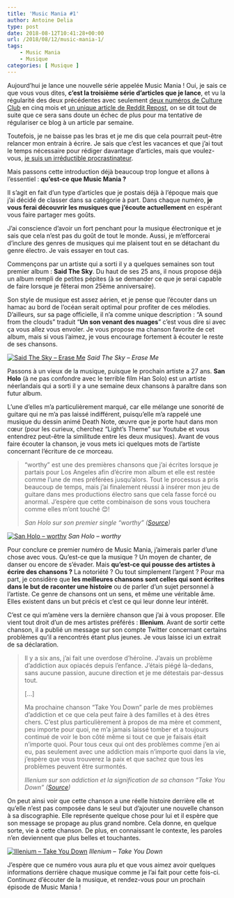 ```yaml
---
title: 'Music Mania #1'
author: Antoine Delia
type: post
date: 2018-08-12T10:41:28+00:00
url: /2018/08/12/music-mania-1/
tags:
    - Music Mania
    - Musique
categories: [ Musique ]
---
```

Aujourd&#8217;hui je lance une nouvelle série appelée Music Mania ! Oui, je sais ce que vous vous dites, **c&#8217;est la troisième série d&#8217;articles que je lance**, et vu la régularité des deux précédentes avec seulement [deux numéros de Culture Club][1] en cinq mois et [un unique article de Reddit Repost][2], on se dit tout de suite que ce sera sans doute un échec de plus pour ma tentative de régulariser ce blog à un article par semaine.

Toutefois, je ne baisse pas les bras et je me dis que cela pourrait peut-être relancer mon entrain à écrire. Je sais que c&#8217;est les vacances et que j&#8217;ai tout le temps nécessaire pour rédiger davantage d&#8217;articles, mais que voulez-vous, [je suis un irréductible procrastinateur][3].

Mais passons cette introduction déjà beaucoup trop longue et allons à l&#8217;essentiel : **qu&#8217;est-ce que Music Mania ?**

Il s&#8217;agit en fait d&#8217;un type d&#8217;articles que je postais déjà à l&#8217;époque mais que j&#8217;ai décidé de classer dans sa catégorie à part. Dans chaque numéro, **je vous ferai découvrir les musiques que j&#8217;écoute actuellement** en espérant vous faire partager mes goûts.

J&#8217;ai conscience d&#8217;avoir un fort penchant pour la musique électronique et je sais que cela n&#8217;est pas du goût de tout le monde. Aussi, je m&#8217;efforcerai d&#8217;inclure des genres de musiques qui me plaisent tout en se détachant du genre électro. Je vais essayer en tout cas.

Commençons par un artiste qui a sorti il y a quelques semaines son tout premier album : **Said The Sky**. Du haut de ses 25 ans, il nous propose déjà un album rempli de petites pépites (à se demander ce que je serai capable de faire lorsque je fêterai mon 25ème anniversaire).

Son style de musique est assez aérien, et je pense que l&#8217;écouter dans un hamac au bord de l&#8217;océan serait optimal pour profiter de ces mélodies. D&#8217;ailleurs, sur sa page officielle, il n&#8217;a comme unique description : &#8220;A sound from the clouds&#8221; traduit &#8220;**Un son venant des nuages**&#8221; c&#8217;est vous dire si avec ça vous allez vous envoler. Je vous propose ma chanson favorite de cet album, mais si vous l&#8217;aimez, je vous encourage fortement à écouter le reste de ses chansons.

[![Said The Sky &#8211; Erase Me](https://img.youtube.com/vi/wWFkdOGLyEc/0.jpg)](https://www.youtube.com/watch?v=wWFkdOGLyEc)
_Said The Sky &#8211; Erase Me_

Passons à un vieux de la musique, puisque le prochain artiste a 27 ans. **San Holo** (à ne pas confondre avec le terrible film Han Solo) est un artiste néerlandais qui a sorti il y a une semaine deux chansons à paraître dans son futur album.

L&#8217;une d&#8217;elles m&#8217;a particulièrement marqué, car elle mélange une sonorité de guitare qui ne m&#8217;a pas laissé indifférent, puisqu&#8217;elle m&#8217;a rappelé une musique du dessin animé Death Note, œuvre que je porte haut dans mon cœur (pour les curieux, cherchez &#8220;Light&#8217;s Theme&#8221; sur Youtube et vous entendrez peut-être la similitude entre les deux musiques). Avant de vous faire écouter la chanson, je vous mets ici quelques mots de l&#8217;artiste concernant l&#8217;écriture de ce morceau.

<blockquote class="wp-block-quote">
  <p>
    &#8220;worthy&#8221; est une des premières chansons que j&#8217;ai écrites lorsque je partais pour Los Angeles afin d&#8217;écrire mon album et elle est restée comme l&#8217;une de mes préférées jusqu&#8217;alors. Tout le processus a pris beaucoup de temps, mais j&#8217;ai finalement réussi à insérer mon jeu de guitare dans mes productions électro sans que cela fasse forcé ou anormal. J&#8217;espère que cette combinaison de sons vous touchera comme elles m&#8217;ont touché 😊!
  </p>
  
  <cite>San Holo sur son premier single &#8220;worthy&#8221; (<a href="https://soundcloud.com/sanholobeats/worthy">Source</a>)</cite>
</blockquote>

[![San Holo &#8211; worthy](https://img.youtube.com/vi/zmeYeAgXpqc/0.jpg)](https://www.youtube.com/watch?v=zmeYeAgXpqc)
_San Holo &#8211; worthy_

Pour conclure ce premier numéro de Music Mania, j&#8217;aimerais parler d&#8217;une chose avec vous. Qu&#8217;est-ce que la musique ? Un moyen de chanter, de danser ou encore de s&#8217;évader. Mais **qu&#8217;est-ce qui pousse des artistes à écrire des chansons ?** La notoriété ? Ou tout simplement l&#8217;argent ? Pour ma part, je considère que **les meilleures chansons sont celles qui sont écrites dans le but de raconter une histoire** ou de parler d&#8217;un sujet personnel à l&#8217;artiste. Ce genre de chansons ont un sens, et même une véritable âme. Elles existent dans un but précis et c&#8217;est ce qui leur donne leur intérêt.

C&#8217;est ce qui m&#8217;amène vers la dernière chanson que j&#8217;ai à vous proposer. Elle vient tout droit d&#8217;un de mes artistes préférés : **Illenium**. Avant de sortir cette chanson, il a publié un message sur son compte Twitter concernant certains problèmes qu&#8217;il a rencontrés étant plus jeunes. Je vous laisse ici un extrait de sa déclaration.

<blockquote class="wp-block-quote">
  <p>
    Il y a six ans, j&#8217;ai fait une overdose d&#8217;héroïne. J&#8217;avais un problème d&#8217;addiction aux opiacés depuis l&#8217;enfance. J&#8217;étais piégé là-dedans, sans aucune passion, aucune direction et je me détestais par-dessus tout.
  </p>[&#8230;]
  
  <p>
    Ma prochaine chanson &#8220;Take You Down&#8221; parle de mes problèmes d&#8217;addiction et ce que cela peut faire à des familles et à des êtres chers. C&#8217;est plus particulièrement à propos de ma mère et comment, peu importe pour quoi, ne m&#8217;a jamais laissé tomber et a toujours continué de voir le bon côté même si tout ce que je faisais était n&#8217;importe quoi. Pour tous ceux qui ont des problèmes comme j&#8217;en ai eu, pas seulement avec une addiction mais n&#8217;importe quoi dans la vie, j&#8217;espère que vous trouverez la paix et que sachez que tous les problèmes peuvent être surmontés.
  </p>
  
  <cite>Illenium sur son addiction et la signification de sa chanson &#8220;Take You Down&#8221; (<a href="https://twitter.com/ILLENIUMMUSIC/status/1024375729683804160">Source</a>)</cite>
</blockquote>

On peut ainsi voir que cette chanson a une réelle histoire derrière elle et qu&#8217;elle n&#8217;est pas composée dans le seul but d&#8217;ajouter une nouvelle chanson à sa discographie. Elle représente quelque chose pour lui et il espère que son message se propage au plus grand nombre. Cela donne, en quelque sorte, vie à cette chanson. De plus, en connaissant le contexte, les paroles n&#8217;en deviennent que plus belles et touchantes.

[![Illenium &#8211; Take You Down](https://img.youtube.com/vi/zmeYeAgXpqc/0.jpg)](https://www.youtube.com/watch?v=zmeYeAgXpqc)
_Illenium &#8211; Take You Down_

J&#8217;espère que ce numéro vous aura plu et que vous aimez avoir quelques informations derrière chaque musique comme je l&#8217;ai fait pour cette fois-ci. Continuez d&#8217;écouter de la musique, et rendez-vous pour un prochain épisode de Music Mania !

 [1]: https://blog.antoinedelia.fr/category/culture-club/
 [2]: https://blog.antoinedelia.fr/2018/04/12/reddit-repost-1-ulysses-bucket-list/
 [3]: https://blog.antoinedelia.fr/2017/02/07/just-do-it/